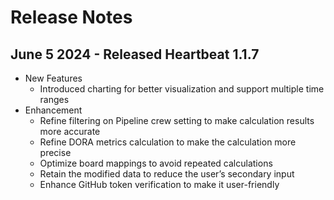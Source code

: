 # Release Notes
## June 5 2024 - Released Heartbeat 1.1.7
- New Features
  - Introduced charting for better visualization and support multiple time ranges 
- Enhancement
  - Refine filtering on Pipeline crew setting  to make calculation results more accurate
  - Refine DORA metrics calculation to make the calculation more precise
  - Optimize board mappings to avoid repeated calculations
  - Retain the modified data to reduce the user’s secondary input
  - Enhance GitHub token verification to make it user-friendly





